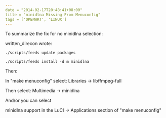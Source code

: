 ```yaml
---
date = "2014-02-17T20:48:41+08:00"
title = "minidlna Missing From Menuconfig"
tags = ['OPENWRT', 'LINUX']
---
```


To summarize the fix for no minidlna selection:

written_direcon wrote:

    ./scripts/feeds update packages

    ./scripts/feeds install -d m minidlna

<!--more-->

Then:

In "make menuconfig" select: Libraries -> libffmpeg-full

Then select: Multimedia -> minidlna

And/or you can select

minidlna support in the LuCI -> Applications section of "make menuconfig"
